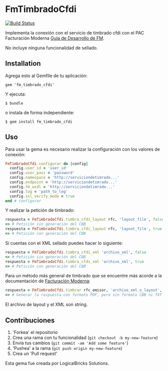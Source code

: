 
# FmTimbradoCfdi
[![Build Status](https://travis-ci.org/LogicalBricks/fm_timbrado_cfdi.png?branch=master)](https://travis-ci.org/LogicalBricks/fm_timbrado_cfdi)

Implementa la conexión con el servicio de timbrado cfdi con el PAC Facturación Moderna [Guía de Desarrollo de FM](http://developers.facturacionmoderna.com).

No incluye ninguna funcionalidad de sellado.

## Installation

Agrega esto al Gemfile de tu aplicación:

    gem 'fm_timbrado_cfdi'

Y ejecuta:

    $ bundle

o instala de forma independiente:

    $ gem install fm_timbrado_cfdi

## Uso

Para usar la gema es necesario realizar la configuración con los valores de conexión:

```ruby
FmTimbradoCfdi.configurar do |config|
  config.user_id = 'user_id'
  config.user_pass = 'password'
  config.namespace = 'http://serviciondetimrado...'
  config.endpoint = 'http://serviciondetimrado...'
  config.fm_wsdl = 'http://serviciondetimrado...'
  config.log = 'path_to_log'
  config.ssl_verify_mode = true
end # configurar
```

Y realizar la petición de timbrado:

```ruby
respuesta = FmTimbradoCfdi.timbra_cfdi_layout rfc, 'layout_file', false
=> # Petición sin generación del CBB
respuesta = FmTimbradoCfdi.timbra_cfdi_layout rfc, 'layout_file', true
=> # Petición con generación del CBB
```

Si cuentas con el XML sellado puedes hacer lo siguiente:

```ruby
respuesta = FmTimbradoCfdi.timbra_cfdi_xml 'archivo_xml', false
=> # Petición sin generación del CBB
respuesta = FmTimbradoCfdi.timbra_cfdi_xml 'archivo_xml', true
=> # Petición con generación del CBB
```

Para un método más general de timbrado que se encuentre más acorde a la documentación de [Facturación Moderna](http://developers.facturacionmoderna.com):

```ruby
respuesta = FmTimbradoCfdi.timbrar rfc_emisor, 'archivo_xml_o_layout', 'generarCBB' => false, 'generarPDF' => true, 'generarTXT' => false
=> # Generar la respuesta con formato PDF, pero sin formato CBB ni TXT
```


El archivo de layout y el XML son string.


## Contribuciones

1. 'Forkea' el repositorio
2. Crea una rama con tu funcionalidad (`git checkout -b my-new-feature`)
3. Envía tus cambios (`git commit -am 'Add some feature'`)
4. 'Pushea' a la rama (`git push origin my-new-feature`)
5. Crea un 'Pull request'

Esta gema fue creada por LogicalBricks Solutions.
